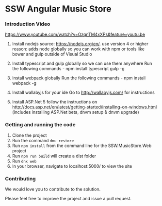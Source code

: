 # SSW Angular Music Store
### Introduction Video

https://www.youtube.com/watch?v=OzqnTM4xXPs&feature=youtu.be 


1. Install nodejs 
      source: https://nodejs.org/en/. use version 4 or higher
	  reason: adds node globally so you can work with npm or tools like bower and gulp outside of Visual Studio

2. Install typescript and gulp globally so we can use them anywhere
		Run the following commands 
		- npm install typescript gulp -g
        
3. Install webpack globally
		Run the following commands 
		- npm install webpack -g

3. Install wallabyjs for your ide
		Go to http://wallabyjs.com/ for instructions

4. Install ASP.Net 5 
	follow the instructions on http://docs.asp.net/en/latest/getting-started/installing-on-windows.html
	(includes installing ASP.Net beta, dnvm setup & dnvm upgrade)

### Getting and running the code
1. Clone the project
2. Run the command `dnu restore`
3. Run `npm install` from the command line for the SSW.MusicStore.Web project
4. Run `npm run build` will create a dist folder
5. Run `dnx web`
6. In your browser, navigate to localhost:5000/ to view the site


### Contributing 
We would love you to contribute to the solution. 

Please feel free to improve the project and issue a pull request.